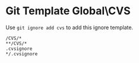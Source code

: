 Git Template Global\CVS
===

Use `git ignore add cvs` to add this ignore template.

```
/CVS/*
**/CVS/*
.cvsignore
*/.cvsignore
```
